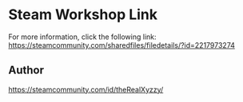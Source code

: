 # Steam Workshop Link

For more information, click the following link:
https://steamcommunity.com/sharedfiles/filedetails/?id=2217973274

## Author

https://steamcommunity.com/id/theRealXyzzy/